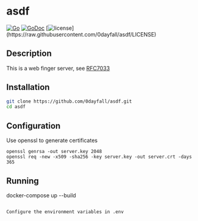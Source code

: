 # asdf

[![Go](https://github.com/0dayfall/asdf/actions/workflows/go.yml/badge.svg)](https://github.com/0dayfall/asdf/actions/workflows/go.yml)
[![GoDoc](https://godoc.org/github.com/0dayfall/asdf?status.png)](https://godoc.org/github.com/0dayfall/asdf)
[![license](http://img.shields.io/badge/license-GNU3-red.svg?)](https://raw.githubusercontent.com/0dayfall/asdf/LICENSE)

## Description

This is a web finger server, see [RFC7033](https://datatracker.ietf.org/doc/html/rfc7033)

## Installation

```bash
git clone https://github.com/0dayfall/asdf.git
cd asdf
```

## Configuration

Use openssl to generate certificates
```
openssl genrsa -out server.key 2048
openssl req -new -x509 -sha256 -key server.key -out server.crt -days 365
```

## Running
docker-compose up --build
```

Configure the environment variables in .env

